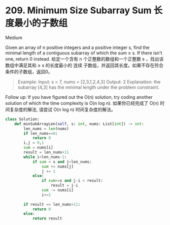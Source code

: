 # 209. Minimum Size Subarray Sum 长度最小的子数组
Medium

Given an array of n positive integers and a positive integer s, find the minimal length of a contiguous subarray of which the sum ≥ s. If there isn't one, return 0 instead.
给定一个含有 n 个正整数的数组和一个正整数 s ，找出该数组中满足其和 ≥ s 的长度最小的 连续 子数组，并返回其长度。如果不存在符合条件的子数组，返回0。

>Example: 
>Input: s = 7, nums = [2,3,1,2,4,3]
>Output: 2
>Explanation: the subarray [4,3] has the minimal length under the problem constraint.

Follow up:
If you have figured out the O(n) solution, try coding another solution of which the time complexity is O(n log n). 
如果你已经完成了 O(n) 时间复杂度的解法, 请尝试 O(n log n) 时间复杂度的解法。

```python
class Solution:
    def minSubArrayLen(self, s: int, nums: List[int]) -> int:
        len_nums = len(nums)
        if len_nums==0:
            return 0
        i,j = 0,1
        sum = nums[i]
        result = len_nums+11
        while i<len_nums-1:
            if sum < s and j<len_nums:
                sum += nums[j]
                j += 1
            else:
                if sum>=s and j-i < result:
                    result = j-i
                sum -= nums[i]
                i+=1
            
        if result == len_nums+11:
            return 0 
        else:
            return result           
```
